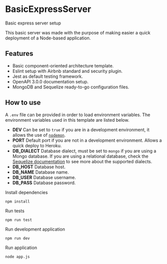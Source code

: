# BasicExpressServer
Basic express server setup

This basic server was made with the purpose of making easier a quick deployment of a Node-based application.

## Features

- Basic component-oriented architecture template.
- Eslint setup with Airbnb standard and security plugin.
- Jest as default testing framework.
- OpenAPI 3.0.0 documentation setup.
- MongoDB and Sequelize ready-to-go configuration files.

## How to use
A ``.env`` file can be provided in order to load environment variables. The environment variables used in this template are listed below.

- **DEV** Can be set to ``true`` if you are in a development environment, it allows the use of [``nodemon``](https://www.npmjs.com/package/nodemon).
- **PORT** Default port if you are not in a development environment. Allows a quick deploy to Heroku.
- **DB_DIALECT** Database dialect, must be set to ``mongo`` if you are using a Mongo database. If you are using a relational database, check the [Sequelize documentation](https://sequelize.readthedocs.io/en/1.7.0/docs/usage/#dialects) to see more about the supported dialects.
- **DB_HOST** Database host.
- **DB_NAME** Database name.
- **DB_USER** Database username.
- **DB_PASS** Database password.

Install dependencies

`` npm install ``

Run tests

`` npm run test ``

Run development application

`` npm run dev ``

Run application

`` node app.js ``